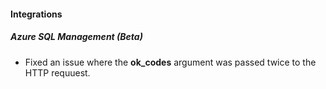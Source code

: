 
#### Integrations
##### Azure SQL Management (Beta)
- Fixed an issue where the **ok_codes** argument was passed twice to the HTTP requuest.

